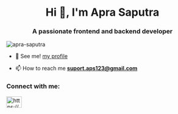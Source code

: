 <h1 align="center">Hi 👋, I'm Apra Saputra</h1>
<h3 align="center">A passionate frontend and backend developer</h3>

<p align="left"> <img src="https://komarev.com/ghpvc/?username=apra-saputra&label=Profile%20views&color=0e75b6&style=flat" alt="apra-saputra" /> </p>

- 🤝 See me! [my profile](https://my-profile-apra-saputra.vercel.app/)

- 📫 How to reach me **suport.aps123@gmail.com**

<h3 align="left">Connect with me:</h3>
<p align="left">
<a href="https://linkedin.com/in/https://www.linkedin.com/in/adhitya-pratama-saputra/" target="blank"><img align="center" src="https://raw.githubusercontent.com/rahuldkjain/github-profile-readme-generator/master/src/images/icons/Social/linked-in-alt.svg" alt="https://www.linkedin.com/in/adhitya-pratama-saputra/" height="30" width="40" /></a>
</p>

